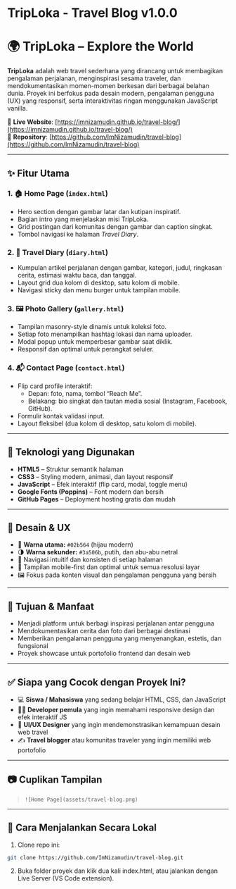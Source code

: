 # TripLoka - Travel Blog v1.0.0
# 🌍 TripLoka – Explore the World

**TripLoka** adalah web travel sederhana yang dirancang untuk membagikan pengalaman perjalanan, menginspirasi sesama traveler, dan mendokumentasikan momen-momen berkesan dari berbagai belahan dunia. Proyek ini berfokus pada desain modern, pengalaman pengguna (UX) yang responsif, serta interaktivitas ringan menggunakan JavaScript vanilla.

🔗 **Live Website**: [https://imnizamudin.github.io/travel-blog/](https://imnizamudin.github.io/travel-blog/)  
📁 **Repository**: [https://github.com/ImNizamudin/travel-blog](https://github.com/ImNizamudin/travel-blog)

---

## ✨ Fitur Utama

### 1. 🏠 Home Page (`index.html`)
- Hero section dengan gambar latar dan kutipan inspiratif.
- Bagian intro yang menjelaskan misi TripLoka.
- Grid postingan dari komunitas dengan gambar dan caption singkat.
- Tombol navigasi ke halaman *Travel Diary*.

### 2. 📖 Travel Diary (`diary.html`)
- Kumpulan artikel perjalanan dengan gambar, kategori, judul, ringkasan cerita, estimasi waktu baca, dan tanggal.
- Layout grid dua kolom di desktop, satu kolom di mobile.
- Navigasi sticky dan menu burger untuk tampilan mobile.

### 3. 🖼️ Photo Gallery (`gallery.html`)
- Tampilan masonry-style dinamis untuk koleksi foto.
- Setiap foto menampilkan hashtag lokasi dan nama uploader.
- Modal popup untuk memperbesar gambar saat diklik.
- Responsif dan optimal untuk perangkat seluler.

### 4. 📬 Contact Page (`contact.html`)
- Flip card profile interaktif:
  - Depan: foto, nama, tombol “Reach Me”.
  - Belakang: bio singkat dan tautan media sosial (Instagram, Facebook, GitHub).
- Formulir kontak validasi input.
- Layout fleksibel (dua kolom di desktop, satu kolom di mobile).

---

## 🧱 Teknologi yang Digunakan

- **HTML5** – Struktur semantik halaman
- **CSS3** – Styling modern, animasi, dan layout responsif
- **JavaScript** – Efek interaktif (flip card, modal, toggle menu)
- **Google Fonts (Poppins)** – Font modern dan bersih
- **GitHub Pages** – Deployment hosting gratis dan mudah

---

## 🎨 Desain & UX

- 🎨 **Warna utama:** `#02b564` (hijau modern)
- 🌗 **Warna sekunder:** `#3a506b`, putih, dan abu-abu netral
- 🧭 Navigasi intuitif dan konsisten di setiap halaman
- 📱 Tampilan mobile-first dan optimal untuk semua resolusi layar
- 🖼️ Fokus pada konten visual dan pengalaman pengguna yang bersih

---

## 🎯 Tujuan & Manfaat

- Menjadi platform untuk berbagi inspirasi perjalanan antar pengguna
- Mendokumentasikan cerita dan foto dari berbagai destinasi
- Memberikan pengalaman pengguna yang menyenangkan, estetis, dan fungsional
- Proyek showcase untuk portofolio frontend dan desain web

---

## ✅ Siapa yang Cocok dengan Proyek Ini?

- 💻 **Siswa / Mahasiswa** yang sedang belajar HTML, CSS, dan JavaScript
- 🧑‍💻 **Developer pemula** yang ingin memahami responsive design dan efek interaktif JS
- 🎨 **UI/UX Designer** yang ingin mendemonstrasikan kemampuan desain web travel
- ✍️ **Travel blogger** atau komunitas traveler yang ingin memiliki web portofolio

---

## 📷 Cuplikan Tampilan
  
> `![Home Page](assets/travel-blog.png)`

---

## 🚀 Cara Menjalankan Secara Lokal

1. Clone repo ini:

```bash
git clone https://github.com/ImNizamudin/travel-blog.git
```

2. Buka folder proyek dan klik dua kali index.html, atau jalankan dengan Live Server (VS Code extension).
